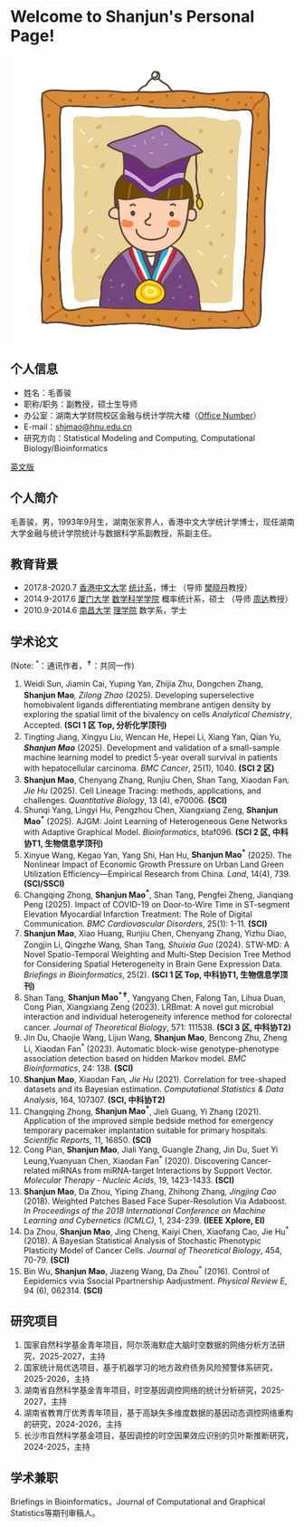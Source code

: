# Welcome to Shanjun's Personal Page!

![证件照](/picture/picture-me.jpg)

## 个人信息
- 姓名：毛善骏
- 职称/职务：副教授，硕士生导师
- 办公室：湖南大学财院校区金融与统计学院大楼（<a href="[https://www.cuhk.edu.hk/chinese/index.html](https://shj-mao.github.io/404.html)">Office Number</a>）
- E-mail：shjmao@hnu.edu.cn
- 研究方向：Statistical Modeling and Computing, Computational Biology/Bioinformatics

<a href="/index-en.html">英文版</a>

## 个人简介
毛善骏，男，1993年9月生，湖南张家界人，香港中文大学统计学博士，现任湖南大学金融与统计学院统计与数据科学系副教授，系副主任。

## 教育背景
- 2017.8-2020.7 <a href="https://www.cuhk.edu.hk/chinese/index.html">香港中文大学</a> <a href="https://www.sta.cuhk.edu.hk/default.aspx">统计系</a>，博士 （导师 <a href="https://www.sta.cuhk.edu.hk/xfan">樊晓丹</a>教授）
- 2014.9-2017.6 <a href="https://www.xmu.edu.cn/">厦门大学</a> <a href="http://math.xmu.edu.cn/">数学科学学院</a> 概率统计系，硕士 （导师 <a href="http://math-faculty.xmu.edu.cn/display.aspx?tid=116">周达</a>教授）
- 2010.9-2014.6 <a href="http://www.ncu.edu.cn/">南昌大学</a> <a href="http://smcs.ncu.edu.cn/">理学院</a> 数学系，学士

## 学术论文
(Note: <sup>*</sup>：通讯作者，<sup>&#10013;</sup>：共同一作)
1. Weidi Sun, Jiamin Cai, Yuping Yan, Zhijia Zhu, Dongchen Zhang, <b>Shanjun Mao<sup>*</sup></b>, Zilong Zhao<sup>*</sup>  (2025). Developing superselective homobivalent ligands differentiating membrane antigen density by exploring the spatial limit of the bivalency on cells   <i>Analytical Chemistry</i>, Accepted. <b>(SCI 1 区 Top, 分析化学顶刊)</b>
2. Tingting Jiang, Xingyu Liu, Wencan He, Hepei Li, Xiang Yan, Qian Yu<sup>*</sup>, <b>Shanjun Mao<sup>*</sup></b> (2025). Development and validation of a small-sample machine learning model to predict 5-year overall survival in patients with hepatocellular carcinoma.   <i>BMC Cancer</i>, 25(1), 1040. <b>(SCI 2 区)</b>
3. <b>Shanjun Mao</b>, Chenyang Zhang, Runjiu Chen, Shan Tang, Xiaodan Fan<sup>*</sup>, Jie Hu<sup>*</sup> (2025). Cell Lineage Tracing: methods, applications, and challenges.   <i>Quantitative Biology</i>, 13 (4), e70006. <b>(SCI)</b>
4. Shunqi Yang, Lingyi Hu, Pengzhou Chen, Xiangxiang Zeng, <b>Shanjun Mao<sup>*</sup></b> (2025). AJGM: Joint Learning of Heterogeneous Gene Networks with Adaptive Graphical Model.   <i>Bioinformatics</i>, btaf096. <b>(SCI 2 区, 中科协T1, 生物信息学顶刊)</b>
5. Xinyue Wang, Kegao Yan, Yang Shi, Han Hu, <b>Shanjun Mao<sup>*</sup></b> (2025). The Nonlinear Impact of Economic Growth Pressure on Urban Land Green Utilization Efficiency—Empirical Research from China.   <i>Land</i>, 14(4), 739. <b>(SCI/SSCI)</b>
6. Changqing Zhong, <b>Shanjun Mao<sup>*</sup></b>, Shan Tang, Pengfei Zheng, Jianqiang Peng (2025). Impact of COVID-19 on Door-to-Wire Time in ST-segment Elevation Myocardial Infarction Treatment: The Role of Digital Communication.   <i>BMC Cardiovascular Disorders</i>, 25(1): 1-11. <b>(SCI)</b>
7. <b>Shanjun Mao</b>, Xiao Huang, Runjiu Chen, Chenyang Zhang, Yizhu Diao, Zongjin Li, Qingzhe Wang, Shan Tang<sup>*</sup>, Shuixia Guo<sup>*</sup> (2024). STW-MD: A Novel Spatio-Temporal Weighting and Multi-Step Decision Tree Method for Considering Spatial Heterogeneity in Brain Gene Expression Data.   <i>Briefings in Bioinformatics</i>, 25(2). <b>(SCI 1 区 Top, 中科协T1, 生物信息学顶刊)</b>
8. Shan Tang, <b>Shanjun Mao<sup>*</sup><sup>&#10013;</sup></b>, Yangyang Chen, Falong Tan, Lihua Duan, Cong Pian, Xiangxiang Zeng (2023). LRBmat: A novel gut microbial interaction and individual heterogeneity inference method for colorectal cancer.   <i>Journal of Theoretical Biology</i>, 571: 111538. <b>(SCI 3 区, 中科协T2)</b>
9. Jin Du, Chaojie Wang, Lijun Wang, <b>Shanjun Mao</b>, Bencong Zhu, Zheng Li, Xiaodan Fan<sup>*</sup> (2023). Automatic block-wise genotype-phenotype association detection based on hidden Markov model.   <i>BMC Bioinformatics</i>, 24: 138. <b>(SCI)</b>
10. <b>Shanjun Mao</b>, Xiaodan Fan<sup>*</sup>, Jie Hu<sup>*</sup> (2021). Correlation for tree-shaped datasets and its Bayesian estimation.   <i>Computational Statistics & Data Analysis</i>, 164, 107307. <b>(SCI, 中科协T2)</b>
11. Changqing Zhong, <b>Shanjun Mao<sup>*</sup></b>, Jieli Guang, Yi Zhang (2021). Application of the improved simple bedside method for emergency temporary pacemaker implantation suitable for primary hospitals.   <i>Scientific Reports</i>, 11, 16850. <b>(SCI)</b>
12. Cong Pian, <b>Shanjun Mao</b>, Jiali Yang, Guangle Zhang, Jin Du, Suet Yi Leung,Yuanyuan Chen, Xiaodan Fan<sup>*</sup> (2020). Discovering Cancer-related miRNAs from miRNA-target Interactions by Support Vector.   <i>Molecular Therapy - Nucleic Acids</i>, 19, 1423-1433. <b>(SCI)</b>
13. <b>Shanjun Mao</b>, Da Zhou, Yiping Zhang, Zhihong Zhang<sup>*</sup>, Jingjing Cao<sup>*</sup> (2018). Weighted Patches Based Face Super-Resolution Via Adaboost.   <i>In Proceedings of the 2018 International Conference on Machine Learning and Cybernetics (ICMLC)</i>, 1, 234-239. <b>(IEEE Xplore, EI)</b>
14. Da Zhou, <b>Shanjun Mao</b>, Jing Cheng, Kaiyi Chen, Xiaofang Cao, Jie Hu<sup>*</sup> (2018). A Bayesian Statistical Analysis of Stochastic Phenotypic Plasticity Model of Cancer Cells.   <i>Journal of Theoretical Biology</i>, 454, 70-79. <b>(SCI)</b>
15. Bin Wu, <b>Shanjun Mao</b>, Jiazeng Wang, Da Zhou<sup>*</sup> (2016). Control of Eepidemics vvia Ssocial Ppartnership Aadjustment.   <i>Physical Review E</i>, 94 (6), 062314. <b>(SCI)</b>

## 研究项目
1. 国家自然科学基金青年项目，阿尔茨海默症大脑时空数据的网络分析方法研究，2025-2027，主持
2. 国家统计局优选项目，基于机器学习的地方政府债务风险预警体系研究，2025-2026，主持
3. 湖南省自然科学基金青年项目，时空基因调控网络的统计分析研究，2025-2027，主持
4. 湖南省教育厅优秀青年项目，基于高缺失多维度数据的基因动态调控网络重构的研究，2024-2026，主持
5. 长沙市自然科学基金项目，基因调控的时空因果效应识别的贝叶斯推断研究，2024-2025，主持

## 学术兼职
Briefings in Bioinformatics，Journal of Computational and Graphical Statistics等期刊审稿人。
